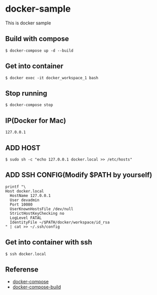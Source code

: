 docker-sample
====

This is docker sample

## Build with compose
```
$ docker-compose up -d --build
```

## Get into container
```
$ docker exec -it docker_workspace_1 bash
```

## Stop running
```
$ docker-compose stop
```

## IP(Docker for Mac)
```
127.0.0.1
```

## ADD HOST
```
$ sudo sh -c "echo 127.0.0.1 docker.local >> /etc/hosts"
```

## ADD SSH CONFIG(Modify $PATH by yourself)
```
printf "\
Host docker.local
  HostName 127.0.0.1
  User devadmin
  Port 10080
  UserKnownHostsFile /dev/null
  StrictHostKeyChecking no
  LogLevel FATAL
  IdentityFile ~/$PATH/docker/workspace/id_rsa
" | cat >> ~/.ssh/config
```

## Get into container with ssh
```
$ ssh docker.local
```

## Referense
* [docker-compose](https://docs.docker.com/compose/compose-file/)
* [docker-compose-build](https://docs.docker.com/compose/reference/build/)
